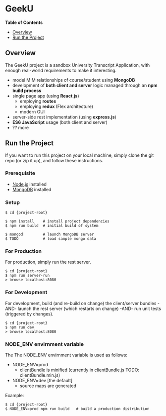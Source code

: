 # GeekU

**Table of Contents**

- [Overview](#overview)
- [Run the Project](#run-the-project)


## Overview

The GeekU project is a sandbox University Transcript Application, with
enough real-world requirements to make it interesting.

- model M:M relationships of course/student using **MongoDB**
- development of **both client and server** logic managed through an **npm
  build process**
- single page app (using **React.js**)
  * employing **routes**
  * employing **redux** (Flex architecture)
  * modern GUI
- server-side rest implementation (using **express.js**)
- **ES6 JavaScript** usage (both client and server)
- ?? more


## Run the Project

If you want to run this project on your local machine, simply clone
the git repo (or zip it up), and follow these instructions.

### Prerequisite

- [Node.js](https://nodejs.org/) installed
- [MongoDB](https://www.mongodb.org/) installed


### Setup

```
$ cd {project-root}

$ npm install    # install project dependencies
$ npm run build  # initial build of system

$ mongod         # launch MongoDB server
$ TODO           # load sample mongo data
```

### For Production

For production, simply run the rest server.

```
$ cd {project-root}
$ npm run server-run
> browse localhost:8080
```

### For Development

For development, build (and re-build on change) the client/server
bundles -AND- launch the rest server (which restarts on change) -AND-
run unit tests (triggered by changes).

```
$ cd {project-root}
$ npm run dev
> browse localhost:8080
```

### NODE_ENV envirnment variable

The The NODE_ENV envirnment variable is used as follows:
- NODE_ENV=prod
  * clientBundle is minified (currently in clientBundle.js TODO: clientBundle.min.js)
- NODE_ENV=dev [the default]
  * source maps are generated

Example: 

```
$ cd {project-root}
$ NODE_ENV=prod npm run build   # build a production distribution
```

